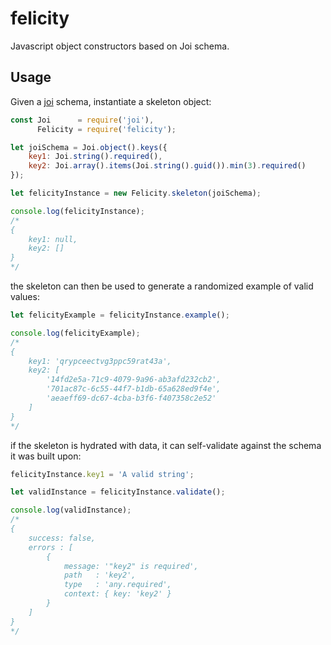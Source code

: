 # felicity
Javascript object constructors based on Joi schema.


## Usage
Given a [joi](www.github.com/hapijs/joi) schema, instantiate a skeleton object:
```JavaScript
const Joi      = require('joi'),
      Felicity = require('felicity');

let joiSchema = Joi.object().keys({
    key1: Joi.string().required(),
    key2: Joi.array().items(Joi.string().guid()).min(3).required()
});

let felicityInstance = new Felicity.skeleton(joiSchema);

console.log(felicityInstance);
/*
{
    key1: null,
    key2: []
}
*/
```

the skeleton can then be used to generate a randomized example of valid values:
```JavaScript
let felicityExample = felicityInstance.example();

console.log(felicityExample);
/*
{
    key1: 'qrypceectvg3ppc59rat43a',
    key2: [
        '14fd2e5a-71c9-4079-9a96-ab3afd232cb2',
        '701ac87c-6c55-44f7-b1db-65a628ed9f4e',
        'aeaeff69-dc67-4cba-b3f6-f407358c2e52'
    ]
}
*/
```

if the skeleton is hydrated with data, it can self-validate against the schema it was built upon:
```JavaScript
felicityInstance.key1 = 'A valid string';

let validInstance = felicityInstance.validate();

console.log(validInstance);
/*
{
    success: false,
    errors : [
        {
            message: '"key2" is required',
            path   : 'key2',
            type   : 'any.required',
            context: { key: 'key2' }
        }
    ]
}
*/
```